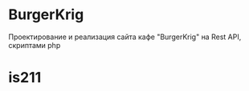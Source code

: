 # BurgerKrig

Проектирование и реализация сайта кафе "BurgerKrig" на Rest API, скриптами php
# is211
